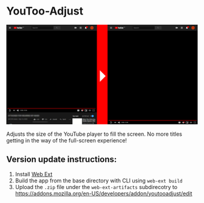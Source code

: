 # YouToo-Adjust

![Preview](/screenshots/YouTooAdjustDemo.png)

Adjusts the size of the YouTube player to fill the screen. No more titles getting in the way of the full-screen experience!

## Version update instructions:

1. Install [Web Ext](https://extensionworkshop.com/documentation/develop/getting-started-with-web-ext/)
2. Build the app from the base directory with CLI using `web-ext build`
3. Upload the `.zip` file under the `web-ext-artifacts` subdirecotry to https://addons.mozilla.org/en-US/developers/addon/youtooadjust/edit